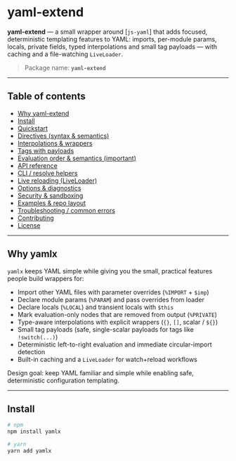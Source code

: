 # yaml-extend

**yaml-extend** — a small wrapper around [`js-yaml`] that adds focused, deterministic templating features to YAML: imports, per-module params, locals, private fields, typed interpolations and small tag payloads — with caching and a file-watching `LiveLoader`.

> Package name: **`yaml-extend`**

---

## Table of contents

- [Why yaml-extend](#why-yaml-extend)
- [Install](#install)
- [Quickstart](#quickstart)
- [Directives (syntax & semantics)](#directives-syntax--semantics)
- [Interpolations & wrappers](#interpolations--wrappers)
- [Tags with payloads](#tags-with-payloads)
- [Evaluation order & semantics (important)](#evaluation-order--semantics-important)
- [API reference](#api-reference)
- [CLI / resolve helpers](#cli--resolve-helpers)
- [Live reloading (LiveLoader)](#live-reloading-liveloader)
- [Options & diagnostics](#options--diagnostics)
- [Security & sandboxing](#security--sandboxing)
- [Examples & repo layout](#examples--repo-layout)
- [Troubleshooting / common errors](#troubleshooting--common-errors)
- [Contributing](#contributing)
- [License](#license)

---

## Why yamlx

`yamlx` keeps YAML simple while giving you the small, practical features people build wrappers for:

- Import other YAML files with parameter overrides (`%IMPORT` + `$imp`)
- Declare module params (`%PARAM`) and pass overrides from loader
- Declare locals (`%LOCAL`) and transient locals with `$this`
- Mark evaluation-only nodes that are removed from output (`%PRIVATE`)
- Type-aware interpolations with explicit wrappers (`{}`, `[]`, scalar / `${}`)
- Small tag payloads (safe, single-scalar payloads for tags like `!switch(...)`)
- Deterministic left-to-right evaluation and immediate circular-import detection
- Built-in caching and a `LiveLoader` for watch+reload workflows

Design goal: keep YAML familiar and simple while enabling safe, deterministic configuration templating.

---

## Install

```bash
# npm
npm install yamlx

# yarn
yarn add yamlx
```
